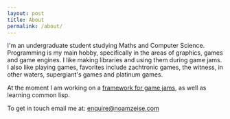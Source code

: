 ```yaml
---
layout: post
title: About
permalink: /about/
---
```

I'm an undergraduate student studying Maths and Computer Science.
Programming is my main hobby, specifically in the areas of graphics, games and game engines. 
I like making libraries and using them during game jams. I also like playing games,
favorites include zachtronic games, the witness, in other waters, 
supergiant's games and platinum games.

At the moment I am working on a [framework for game jams](https://github.com/NoamZeise/Graphics-Environment), as well as learning common lisp.

To get in touch email me at: [enquire@noamzeise.com](mailto:enquire@noamzeise.com)
